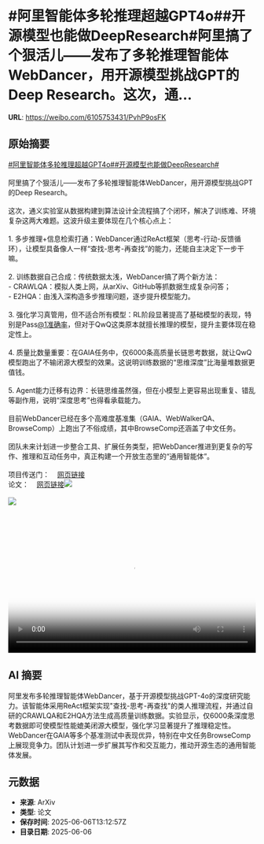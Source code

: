 # #阿里智能体多轮推理超越GPT4o##开源模型也能做DeepResearch#阿里搞了个狠活儿——发布了多轮推理智能体WebDancer，用开源模型挑战GPT的Deep Research。这次，通...

**URL**: https://weibo.com/6105753431/PvhP9osFK

## 原始摘要

<a href="https://m.weibo.cn/search?containerid=231522type%3D1%26t%3D10%26q%3D%23%E9%98%BF%E9%87%8C%E6%99%BA%E8%83%BD%E4%BD%93%E5%A4%9A%E8%BD%AE%E6%8E%A8%E7%90%86%E8%B6%85%E8%B6%8AGPT4o%23&amp;extparam=%23%E9%98%BF%E9%87%8C%E6%99%BA%E8%83%BD%E4%BD%93%E5%A4%9A%E8%BD%AE%E6%8E%A8%E7%90%86%E8%B6%85%E8%B6%8AGPT4o%23" data-hide=""><span class="surl-text">#阿里智能体多轮推理超越GPT4o#</span></a><a href="https://m.weibo.cn/search?containerid=231522type%3D1%26t%3D10%26q%3D%23%E5%BC%80%E6%BA%90%E6%A8%A1%E5%9E%8B%E4%B9%9F%E8%83%BD%E5%81%9ADeepResearch%23&amp;extparam=%23%E5%BC%80%E6%BA%90%E6%A8%A1%E5%9E%8B%E4%B9%9F%E8%83%BD%E5%81%9ADeepResearch%23" data-hide=""><span class="surl-text">#开源模型也能做DeepResearch#</span></a><br><br>阿里搞了个狠活儿——发布了多轮推理智能体WebDancer，用开源模型挑战GPT的Deep Research。<br><br>这次，通义实验室从数据构建到算法设计全流程搞了个闭环，解决了训练难、环境复杂这两大难题。这波升级主要体现在几个核心点上：<br><br>1. 多步推理+信息检索打通：WebDancer通过ReAct框架（思考-行动-反馈循环），让模型具备像人一样“查找-思考-再查找”的能力，还能自主决定下一步干嘛。<br>    <br>2. 训练数据自己合成：传统数据太浅，WebDancer搞了两个新方法：<br>    - CRAWLQA：模拟人类上网，从arXiv、GitHub等抓数据生成复杂问答；<br>    - E2HQA：由浅入深构造多步推理问题，逐步提升模型能力。<br>        <br>3. 强化学习真管用，但不适合所有模型：RL阶段显著提高了基础模型的表现，特别是Pass<a href="https://weibo.com/n/1%E5%87%86%E7%A1%AE%E7%8E%87">@1准确率</a>，但对于QwQ这类原本就擅长推理的模型，提升主要体现在稳定性上。<br>    <br>4. 质量比数量重要：在GAIA任务中，仅6000条高质量长链思考数据，就让QwQ模型跑出了不输闭源大模型的效果。这说明训练数据的“思维深度”比海量堆数据更值钱。<br>    <br>5. Agent能力迁移有边界：长链思维虽然强，但在小模型上更容易出现重复、错乱等副作用，说明“深度思考”也得看承载能力。<br>    <br>目前WebDancer已经在多个高难度基准集（GAIA、WebWalkerQA、BrowseComp）上跑出了不俗成绩，其中BrowseComp还涵盖了中文任务。<br><br>团队未来计划进一步整合工具、扩展任务类型，把WebDancer推进到更复杂的写作、推理和互动任务中，真正构建一个开放生态里的“通用智能体”。<br><br>项目传送门：<a href="https://weibo.cn/sinaurl?u=https%3A%2F%2Fgithub.com%2FAlibaba-NLP%2FWebAgent" data-hide=""><span class="url-icon"><img style="width: 1rem;height: 1rem" src="https://h5.sinaimg.cn/upload/2015/09/25/3/timeline_card_small_web_default.png" referrerpolicy="no-referrer"></span><span class="surl-text">网页链接</span></a><br>论文：<a href="https://weibo.cn/sinaurl?u=https%3A%2F%2Farxiv.org%2Fpdf%2F2505.22648" data-hide=""><span class="url-icon"><img style="width: 1rem;height: 1rem" src="https://h5.sinaimg.cn/upload/2015/09/25/3/timeline_card_small_web_default.png" referrerpolicy="no-referrer"></span><span class="surl-text">网页链接</span></a><img style="" src="https://tvax3.sinaimg.cn/large/006Fd7o3ly1i25nwkx6vuj31hc0u0407.jpg" referrerpolicy="no-referrer"><br><br><img style="" src="https://tvax2.sinaimg.cn/large/006Fd7o3gy1i25mnt7l3zj30u00d2n0n.jpg" referrerpolicy="no-referrer"><br><br><br clear="both"><div style="clear: both"></div><video controls="controls" poster="https://tvax1.sinaimg.cn/orj480/006Fd7o3ly1i25nwl3k2gj31hc0u0gqh.jpg" style="width: 100%"><source src="https://f.video.weibocdn.com/o0/Hj8btAJelx08oPvxHmxq010412009tAU0E010.mp4?label=mp4_720p&amp;template=1280x720.25.0&amp;ori=0&amp;ps=1CwnkDw1GXwCQx&amp;Expires=1749219068&amp;ssig=e2yogIAY9%2F&amp;KID=unistore,video"><source src="https://f.video.weibocdn.com/o0/vaAc1pE8lx08oPvwWnuo010412003kMV0E010.mp4?label=mp4_hd&amp;template=852x480.25.0&amp;ori=0&amp;ps=1CwnkDw1GXwCQx&amp;Expires=1749219068&amp;ssig=bfP1ERRlKX&amp;KID=unistore,video"><source src="https://f.video.weibocdn.com/o0/fQ3Obpm9lx08oPvwUjlC010412001DsY0E010.mp4?label=mp4_ld&amp;template=640x360.25.0&amp;ori=0&amp;ps=1CwnkDw1GXwCQx&amp;Expires=1749219068&amp;ssig=xFWfchknPW&amp;KID=unistore,video"><p>视频无法显示，请前往<a href="https://video.weibo.com/show?fid=1034%3A5174556084863008" target="_blank" rel="noopener noreferrer">微博视频</a>观看。</p></video>

## AI 摘要

阿里发布多轮推理智能体WebDancer，基于开源模型挑战GPT-4o的深度研究能力。该智能体采用ReAct框架实现"查找-思考-再查找"的类人推理流程，并通过自研的CRAWLQA和E2HQA方法生成高质量训练数据。实验显示，仅6000条深度思考数据即可使模型性能媲美闭源大模型，强化学习显著提升了推理稳定性。WebDancer在GAIA等多个基准测试中表现优异，特别在中文任务BrowseComp上展现竞争力。团队计划进一步扩展其写作和交互能力，推动开源生态的通用智能体发展。

## 元数据

- **来源**: ArXiv
- **类型**: 论文
- **保存时间**: 2025-06-06T13:12:57Z
- **目录日期**: 2025-06-06

